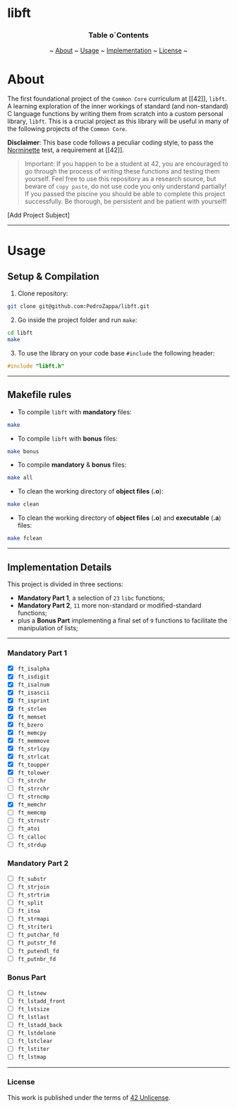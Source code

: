 # libft

<h3 align=center>Table o´Contents</h3>
<p align="center">
	~
	<a href="#about">About</a> ~
	<a href="#usage">Usage</a> ~
	<a href="#implementation">Implementation</a> ~
	<a href="#license">License</a>
	~
</p>

# About 

The first foundational project of the `Common Core` curriculum at [[42]], `libft`. A learning exploration of the inner workings of standard (and non-standard) C language functions by writing them from scratch into a custom personal library, `libft`. This is a crucial project as this library will be useful in many of the following projects of the `Common Core`.

**Disclaimer**: This base code follows a peculiar coding style, to pass the [Norminette](https://github.com/42School/norminette) test, a requirement at [[42]].

> Important: If you happen to be a student at 42, you are encouraged to go through the process of writing these functions and testing them yourself. Feel free to use this repository as a research source, but beware of `copy paste`, do not use code you only understand partially! If you passed the piscine you should be able to complete this project successfully. Be thorough, be persistent and be patient with yourself!

[Add Project Subject]

___
# Usage

## Setup & Compilation 

1. Clone repository:

```sh
git clone git@github.com:PedroZappa/libft.git
```

2. Go inside the project folder and run `make`:

```sh
cd libft
make
```

3. To use the library on your code base `#include` the following header:

```c
#include "libft.h"
```

___
## Makefile rules

- To compile `libft` with **mandatory** files:

```sh
make
```

- To compile `libft` with **bonus** files:

```sh
make bonus
```

- To compile **mandatory** & **bonus** files:

```sh
make all
```

- To clean the working directory of **object files** (**.o**):

```sh
make clean
```

- To clean the working directory of **object files** (**.o**) and **executable** (**.a**) files:

```sh
make fclean
```

___
## Implementation Details

This project is divided in three sections:
- **Mandatory Part 1**, a selection of `23` `libc` functions;
- **Mandatory Part 2**, `11` more non-standard or modified-standard functions;
- plus a **Bonus Part** implementing a final set of `9` functions to facilitate the manipulation of lists;

___
### Mandatory Part 1

- [x] `ft_isalpha`
- [x] `ft_isdigit`
- [x] `ft_isalnum`
- [x] `ft_isascii`
- [x] `ft_isprint`
- [x] `ft_strlen`
- [x] `ft_memset`
- [x] `ft_bzero`
- [x] `ft_memcpy`
- [x] `ft_memmove`
- [x] `ft_strlcpy`
- [x] `ft_strlcat`
- [x] `ft_toupper`
- [x] `ft_tolower`
- [ ] `ft_strchr`
- [ ] `ft_strrchr`
- [ ] `ft_strncmp`
- [x] `ft_memchr`
- [ ] `ft_memcmp`
- [ ] `ft_strnstr`
- [ ] `ft_atoi`
- [ ] `ft_calloc`
- [ ] `ft_strdup`

### Mandatory Part 2

- [ ] `ft_substr`
- [ ] `ft_strjoin`
- [ ] `ft_strtrim`
- [ ] `ft_split`
- [ ] `ft_itoa`
- [ ] `ft_strmapi`
- [ ] `ft_striteri`
- [ ] `ft_putchar_fd`
- [ ] `ft_putstr_fd`
- [ ] `ft_putendl_fd`
- [ ] `ft_putnbr_fd`

### Bonus Part

- [ ] `ft_lstnew`
- [ ] `ft_lstadd_front`
- [ ] `ft_lstsize`
- [ ] `ft_lstlast`
- [ ] `ft_lstadd_back`
- [ ] `ft_lstdelone`
- [ ] `ft_lstclear`
- [ ] `ft_lstiter`
- [ ] `ft_lstmap`

___
### License

This work is published under the terms of <a href="https://github.com/PedroZappa/libft/blob/master/LICENSE">42 Unlicense</a>.
